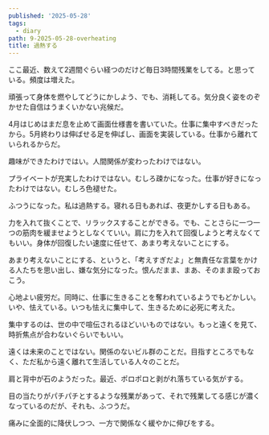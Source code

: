 ```yaml
---
published: '2025-05-28'
tags:
  - diary
path: 9-2025-05-28-overheating
title: 過熱する
---
```

ここ最近、数えて2週間ぐらい経つのだけど毎日3時間残業をしてる。と思っている。頻度は増えた。

頑張って身体を燃やしてどうにかしよう、でも、消耗してる。気分良く姿をのぞかせた自信はうまくいかない兆候だ。

4月はじめはまだ息を止めて画面仕様書を書いていた。仕事に集中すべきだったから。5月終わりは伸ばせる足を伸ばし、画面を実装している。仕事から離れていられるからだ。

趣味ができたわけではい。人間関係が変わったわけではない。

プライベートが充実したわけではない。むしろ疎かになった。仕事が好きになったわけではない。むしろ色褪せた。

ふつうになった。私は過熱する。寝れる日もあれば、夜更かしする日もある。

力を入れて抜くことで、リラックスすることができる。でも、ことさらに一つ一つの筋肉を緩ませようとしなくていい。肩に力を入れて回復しようと考えなくてもいい。身体が回復したい速度に任せて、あまり考えないことにする。

あまり考えないことにする、というと、「考えすぎだよ」と無責任な言葉をかける人たちを思い出し、嫌な気分になった。恨んだまま、まあ、そのまま殴っておこう。

心地よい疲労だ。同時に、仕事に生きることを奪われているようでもどかしい。いや、怯えている。いつも怯えに集中して、生きるために必死に考えた。

集中するのは、世の中で喧伝されるほどいいものではない。もっと遠くを見て、時折焦点が合わないぐらいでもいい。

遠くは未来のことではない。関係のないビル群のことだ。目指すところでもなく、ただ私から遠く離れて生活している人々のことだ。

肩と背中が石のようだった。最近、ポロポロと剥がれ落ちている気がする。

目の当たりがパチパチとするような残業があって、それで残業してる感じが濃くなっているのだが、それも、ふつうだ。

痛みに全面的に降伏しつつ、一方で関係なく緩やかに伸びをする。
